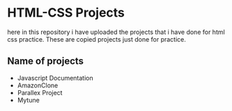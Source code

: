 # HTML-CSS Projects 
here in this repository i have uploaded the projects that i have done for html css practice. These are copied projects just done for practice.
## Name of projects
 - Javascript Documentation
 - AmazonClone
 - Parallex Project
 - Mytune 
